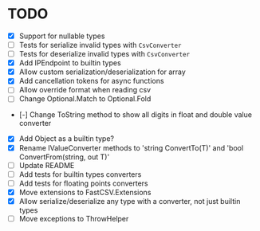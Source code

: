 # TODO

- [x] Support for nullable types
- [ ] Tests for serialize invalid types with `CsvConverter`
- [ ] Tests for deserialize invalid types with `CsvConverter`
- [x] Add IPEndpoint to builtin types
- [x] Allow custom serialization/deserialization for array
- [x] Add cancellation tokens for async functions
- [ ] Allow override format when reading csv
- [ ] Change Optional.Match to Optional.Fold
- [-] Change ToString method to show all digits in float and double value converter
- [x] Add Object as a builtin type?
- [x] Rename IValueConverter methods to 'string ConvertTo(T)' and 'bool ConvertFrom(string, out T)'
- [ ] Update README
- [ ] Add tests for builtin types converters
- [ ] Add tests for floating points converters
- [x] Move extensions to FastCSV.Extensions
- [x] Allow serialize/deserialize any type with a converter, not just builtin types
- [ ] Move exceptions to ThrowHelper
